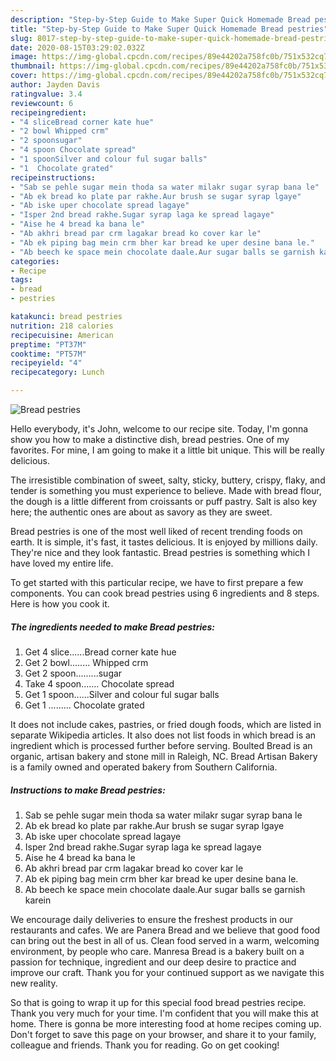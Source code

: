 ```yaml
---
description: "Step-by-Step Guide to Make Super Quick Homemade Bread pestries"
title: "Step-by-Step Guide to Make Super Quick Homemade Bread pestries"
slug: 8017-step-by-step-guide-to-make-super-quick-homemade-bread-pestries
date: 2020-08-15T03:29:02.032Z
image: https://img-global.cpcdn.com/recipes/89e44202a758fc0b/751x532cq70/bread-pestries-recipe-main-photo.jpg
thumbnail: https://img-global.cpcdn.com/recipes/89e44202a758fc0b/751x532cq70/bread-pestries-recipe-main-photo.jpg
cover: https://img-global.cpcdn.com/recipes/89e44202a758fc0b/751x532cq70/bread-pestries-recipe-main-photo.jpg
author: Jayden Davis
ratingvalue: 3.4
reviewcount: 6
recipeingredient:
- "4 sliceBread corner kate hue"
- "2 bowl Whipped crm"
- "2 spoonsugar"
- "4 spoon Chocolate spread"
- "1 spoonSilver and colour ful sugar balls"
- "1  Chocolate grated"
recipeinstructions:
- "Sab se pehle sugar mein thoda sa water milakr sugar syrap bana le"
- "Ab ek bread ko plate par rakhe.Aur brush se sugar syrap lgaye"
- "Ab iske uper chocolate spread lagaye"
- "Isper 2nd bread rakhe.Sugar syrap laga ke spread lagaye"
- "Aise he 4 bread ka bana le"
- "Ab akhri bread par crm lagakar bread ko cover kar le"
- "Ab ek piping bag mein crm bher kar bread ke uper desine bana le."
- "Ab beech ke space mein chocolate daale.Aur sugar balls se garnish karein"
categories:
- Recipe
tags:
- bread
- pestries

katakunci: bread pestries 
nutrition: 218 calories
recipecuisine: American
preptime: "PT37M"
cooktime: "PT57M"
recipeyield: "4"
recipecategory: Lunch

---
```



![Bread pestries](https://img-global.cpcdn.com/recipes/89e44202a758fc0b/751x532cq70/bread-pestries-recipe-main-photo.jpg)

Hello everybody, it's John, welcome to our recipe site. Today, I'm gonna show you how to make a distinctive dish, bread pestries. One of my favorites. For mine, I am going to make it a little bit unique. This will be really delicious.

The irresistible combination of sweet, salty, sticky, buttery, crispy, flaky, and tender is something you must experience to believe. Made with bread flour, the dough is a little different from croissants or puff pastry. Salt is also key here; the authentic ones are about as savory as they are sweet.

Bread pestries is one of the most well liked of recent trending foods on earth. It is simple, it's fast, it tastes delicious. It is enjoyed by millions daily. They're nice and they look fantastic. Bread pestries is something which I have loved my entire life.


To get started with this particular recipe, we have to first prepare a few components. You can cook bread pestries using 6 ingredients and 8 steps. Here is how you cook it.

<!--inarticleads1-->

##### The ingredients needed to make Bread pestries:

1. Get 4 slice......Bread corner kate hue
1. Get 2 bowl........ Whipped crm
1. Get 2 spoon.........sugar
1. Take 4 spoon....... Chocolate spread
1. Get 1 spoon......Silver and colour ful sugar balls
1. Get 1 ......... Chocolate grated


It does not include cakes, pastries, or fried dough foods, which are listed in separate Wikipedia articles. It also does not list foods in which bread is an ingredient which is processed further before serving. Boulted Bread is an organic, artisan bakery and stone mill in Raleigh, NC. Bread Artisan Bakery is a family owned and operated bakery from Southern California. 

<!--inarticleads2-->

##### Instructions to make Bread pestries:

1. Sab se pehle sugar mein thoda sa water milakr sugar syrap bana le
1. Ab ek bread ko plate par rakhe.Aur brush se sugar syrap lgaye
1. Ab iske uper chocolate spread lagaye
1. Isper 2nd bread rakhe.Sugar syrap laga ke spread lagaye
1. Aise he 4 bread ka bana le
1. Ab akhri bread par crm lagakar bread ko cover kar le
1. Ab ek piping bag mein crm bher kar bread ke uper desine bana le.
1. Ab beech ke space mein chocolate daale.Aur sugar balls se garnish karein


We encourage daily deliveries to ensure the freshest products in our restaurants and cafes. We are Panera Bread and we believe that good food can bring out the best in all of us. Clean food served in a warm, welcoming environment, by people who care. Manresa Bread is a bakery built on a passion for technique, ingredient and our deep desire to practice and improve our craft. Thank you for your continued support as we navigate this new reality. 

So that is going to wrap it up for this special food bread pestries recipe. Thank you very much for your time. I'm confident that you will make this at home. There is gonna be more interesting food at home recipes coming up. Don't forget to save this page on your browser, and share it to your family, colleague and friends. Thank you for reading. Go on get cooking!
